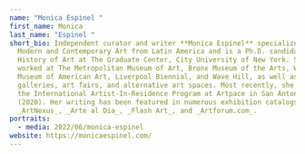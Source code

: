 ```yaml
---
name: "Monica Espinel "
first_name: Monica
last_name: "Espinel "
short_bio: Independent curator and writer **Monica Espinel** specializes in
  Modern and Contemporary Art from Latin America and is a Ph.D. candidate in the
  History of Art at The Graduate Center, City University of New York. She has
  worked at The Metropolitan Museum of Art, Bronx Museum of the Arts, Whitney
  Museum of American Art, Liverpool Biennial, and Wave Hill, as well as
  galleries, art fairs, and alternative art spaces. Most recently, she curated
  the International Artist-In-Residence Program at Artpace in San Antonio, TX
  (2020). Her writing has been featured in numerous exhibition catalogs and in
  _ArtNexus_, _Arte al Dia_, _Flash Art_, and _Artforum.com_.
portraits:
  - media: 2022/06/monica-espinel
website: https://monicaespinel.com/
---
```

